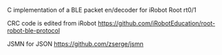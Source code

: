 C implementation of a BLE packet en/decoder for iRobot Root rt0/1


CRC code is edited from iRobot  https://github.com/iRobotEducation/root-robot-ble-protocol

JSMN for JSON https://github.com/zserge/jsmn
